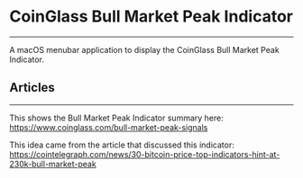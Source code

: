 # CoinGlass Bull Market Peak Indicator

----

A macOS menubar application to display the CoinGlass Bull Market Peak Indicator.

## Articles

----

This shows the Bull Market Peak Indicator summary here: https://www.coinglass.com/bull-market-peak-signals

This idea came from the article that discussed this indicator: https://cointelegraph.com/news/30-bitcoin-price-top-indicators-hint-at-230k-bull-market-peak

